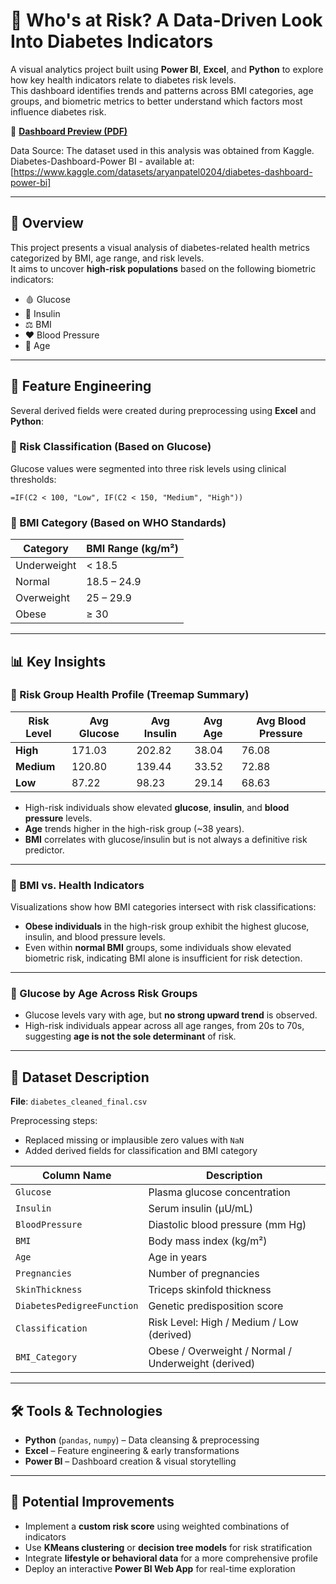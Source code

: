 # 🧠 Who's at Risk? A Data-Driven Look Into Diabetes Indicators

A visual analytics project built using **Power BI**, **Excel**, and **Python** to explore how key health indicators relate to diabetes risk levels.  
This dashboard identifies trends and patterns across BMI categories, age groups, and biometric metrics to better understand which factors most influence diabetes risk.

📄 **[Dashboard Preview (PDF)](Project02.pdf)**

Data Source: The dataset used in this analysis was obtained from Kaggle.
Diabetes-Dashboard-Power BI - available at: [https://www.kaggle.com/datasets/aryanpatel0204/diabetes-dashboard-power-bi]

---

## 📌 Overview

This project presents a visual analysis of diabetes-related health metrics categorized by BMI, age range, and risk levels.  
It aims to uncover **high-risk populations** based on the following biometric indicators:

- 🩸 Glucose  
- 💉 Insulin  
- ⚖️ BMI  
- ❤️ Blood Pressure  
- 🧓 Age  

---

## 🧪 Feature Engineering

Several derived fields were created during preprocessing using **Excel** and **Python**:

### 🔹 Risk Classification (Based on Glucose)

Glucose values were segmented into three risk levels using clinical thresholds:

```excel
=IF(C2 < 100, "Low", IF(C2 < 150, "Medium", "High"))
```

### 🔹 BMI Category (Based on WHO Standards)

| Category      | BMI Range (kg/m²) |
|---------------|-------------------|
| Underweight   | < 18.5            |
| Normal        | 18.5 – 24.9       |
| Overweight    | 25 – 29.9         |
| Obese         | ≥ 30              |

---

## 📊 Key Insights

### 📍 Risk Group Health Profile (Treemap Summary)

| Risk Level | Avg Glucose | Avg Insulin | Avg Age | Avg Blood Pressure |
|------------|-------------|-------------|---------|--------------------|
| **High**   | 171.03      | 202.82      | 38.04   | 76.08              |
| **Medium** | 120.80      | 139.44      | 33.52   | 72.88              |
| **Low**    | 87.22       | 98.23       | 29.14   | 68.63              |

- High-risk individuals show elevated **glucose**, **insulin**, and **blood pressure** levels.
- **Age** trends higher in the high-risk group (~38 years).
- **BMI** correlates with glucose/insulin but is not always a definitive risk predictor.

---

### 📍 BMI vs. Health Indicators

Visualizations show how BMI categories intersect with risk classifications:

- **Obese individuals** in the high-risk group exhibit the highest glucose, insulin, and blood pressure levels.
- Even within **normal BMI** groups, some individuals show elevated biometric risk, indicating BMI alone is insufficient for risk detection.

---

### 📍 Glucose by Age Across Risk Groups

- Glucose levels vary with age, but **no strong upward trend** is observed.
- High-risk individuals appear across all age ranges, from 20s to 70s, suggesting **age is not the sole determinant** of risk.

---

## 📁 Dataset Description

**File**: `diabetes_cleaned_final.csv`

Preprocessing steps:
- Replaced missing or implausible zero values with `NaN`
- Added derived fields for classification and BMI category

| Column Name              | Description                                       |
|--------------------------|---------------------------------------------------|
| `Glucose`                | Plasma glucose concentration                      |
| `Insulin`                | Serum insulin (μU/mL)                             |
| `BloodPressure`          | Diastolic blood pressure (mm Hg)                 |
| `BMI`                    | Body mass index (kg/m²)                           |
| `Age`                    | Age in years                                      |
| `Pregnancies`            | Number of pregnancies                             |
| `SkinThickness`          | Triceps skinfold thickness                        |
| `DiabetesPedigreeFunction` | Genetic predisposition score                    |
| `Classification`         | Risk Level: High / Medium / Low (derived)         |
| `BMI_Category`           | Obese / Overweight / Normal / Underweight (derived) |

---

## 🛠️ Tools & Technologies

- **Python** (`pandas`, `numpy`) – Data cleansing & preprocessing  
- **Excel** – Feature engineering & early transformations  
- **Power BI** – Dashboard creation & visual storytelling  

---

## 🚀 Potential Improvements

- Implement a **custom risk score** using weighted combinations of indicators  
- Use **KMeans clustering** or **decision tree models** for risk stratification  
- Integrate **lifestyle or behavioral data** for a more comprehensive profile  
- Deploy an interactive **Power BI Web App** for real-time exploration  
